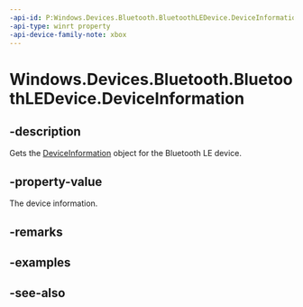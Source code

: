 ```yaml
---
-api-id: P:Windows.Devices.Bluetooth.BluetoothLEDevice.DeviceInformation
-api-type: winrt property
-api-device-family-note: xbox
---
```


<!-- Property syntax
public Windows.Devices.Enumeration.DeviceInformation DeviceInformation { get; }
-->

# Windows.Devices.Bluetooth.BluetoothLEDevice.DeviceInformation

## -description
Gets the [DeviceInformation](../windows.devices.enumeration/deviceinformation.md) object for the Bluetooth LE device.

## -property-value
The device information.

## -remarks

## -examples

## -see-also
